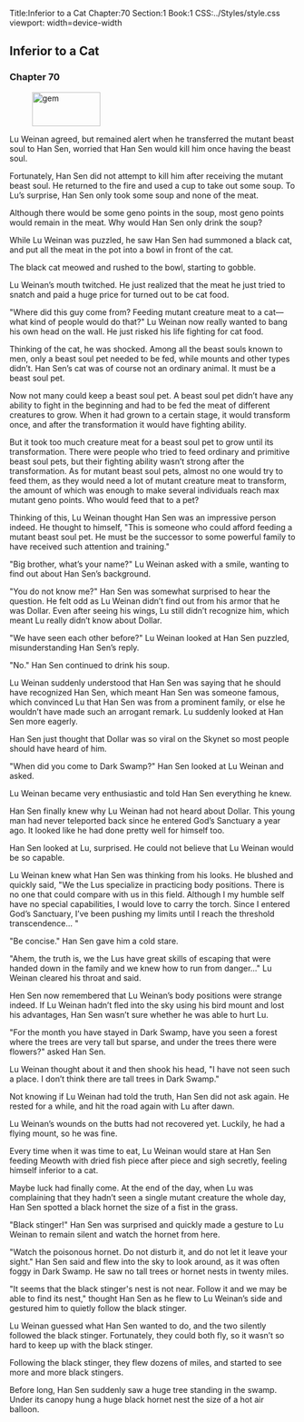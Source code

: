 Title:Inferior to a Cat 
Chapter:70 
Section:1 
Book:1 
CSS:../Styles/style.css 
viewport: width=device-width
  
## Inferior to a Cat
### Chapter 70 
<figure>
	<img src="../Images/gem.gif" alt="gem" id="gem" width="120" height="60" />
</figure>
  

  
  Lu Weinan agreed, but remained alert when he transferred the mutant beast soul to Han Sen, worried that Han Sen would kill him once having the beast soul.

Fortunately, Han Sen did not attempt to kill him after receiving the mutant beast soul. He returned to the fire and used a cup to take out some soup. To Lu’s surprise, Han Sen only took some soup and none of the meat.

Although there would be some geno points in the soup, most geno points would remain in the meat. Why would Han Sen only drink the soup?

While Lu Weinan was puzzled, he saw Han Sen had summoned a black cat, and put all the meat in the pot into a bowl in front of the cat.

The black cat meowed and rushed to the bowl, starting to gobble.

Lu Weinan’s mouth twitched. He just realized that the meat he just tried to snatch and paid a huge price for turned out to be cat food.

"Where did this guy come from? Feeding mutant creature meat to a cat—what kind of people would do that?" Lu Weinan now really wanted to bang his own head on the wall. He just risked his life fighting for cat food.

Thinking of the cat, he was shocked. Among all the beast souls known to men, only a beast soul pet needed to be fed, while mounts and other types didn’t. Han Sen’s cat was of course not an ordinary animal. It must be a beast soul pet.

Now not many could keep a beast soul pet. A beast soul pet didn’t have any ability to fight in the beginning and had to be fed the meat of different creatures to grow. When it had grown to a certain stage, it would transform once, and after the transformation it would have fighting ability.

But it took too much creature meat for a beast soul pet to grow until its transformation. There were people who tried to feed ordinary and primitive beast soul pets, but their fighting ability wasn’t strong after the transformation. As for mutant beast soul pets, almost no one would try to feed them, as they would need a lot of mutant creature meat to transform, the amount of which was enough to make several individuals reach max mutant geno points. Who would feed that to a pet?

Thinking of this, Lu Weinan thought Han Sen was an impressive person indeed. He thought to himself, "This is someone who could afford feeding a mutant beast soul pet. He must be the successor to some powerful family to have received such attention and training."

"Big brother, what’s your name?" Lu Weinan asked with a smile, wanting to find out about Han Sen’s background.

"You do not know me?" Han Sen was somewhat surprised to hear the question. He felt odd as Lu Weinan didn’t find out from his armor that he was Dollar. Even after seeing his wings, Lu still didn’t recognize him, which meant Lu really didn’t know about Dollar.

"We have seen each other before?" Lu Weinan looked at Han Sen puzzled, misunderstanding Han Sen’s reply.

"No." Han Sen continued to drink his soup.

Lu Weinan suddenly understood that Han Sen was saying that he should have recognized Han Sen, which meant Han Sen was someone famous, which convinced Lu that Han Sen was from a prominent family, or else he wouldn’t have made such an arrogant remark. Lu suddenly looked at Han Sen more eagerly.

Han Sen just thought that Dollar was so viral on the Skynet so most people should have heard of him.

"When did you come to Dark Swamp?" Han Sen looked at Lu Weinan and asked.

Lu Weinan became very enthusiastic and told Han Sen everything he knew.

Han Sen finally knew why Lu Weinan had not heard about Dollar. This young man had never teleported back since he entered God’s Sanctuary a year ago. It looked like he had done pretty well for himself too.

Han Sen looked at Lu, surprised. He could not believe that Lu Weinan would be so capable.

Lu Weinan knew what Han Sen was thinking from his looks. He blushed and quickly said, "We the Lus specialize in practicing body positions. There is no one that could compare with us in this field. Although I my humble self have no special capabilities, I would love to carry the torch. Since I entered God’s Sanctuary, I’ve been pushing my limits until I reach the threshold transcendence... "

"Be concise." Han Sen gave him a cold stare.

"Ahem, the truth is, we the Lus have great skills of escaping that were handed down in the family and we knew how to run from danger..." Lu Weinan cleared his throat and said.

Hen Sen now remembered that Lu Weinan’s body positions were strange indeed. If Lu Weinan hadn’t fled into the sky using his bird mount and lost his advantages, Han Sen wasn’t sure whether he was able to hurt Lu.

"For the month you have stayed in Dark Swamp, have you seen a forest where the trees are very tall but sparse, and under the trees there were flowers?" asked Han Sen.

Lu Weinan thought about it and then shook his head, "I have not seen such a place. I don’t think there are tall trees in Dark Swamp."

Not knowing if Lu Weinan had told the truth, Han Sen did not ask again. He rested for a while, and hit the road again with Lu after dawn.

Lu Weinan’s wounds on the butts had not recovered yet. Luckily, he had a flying mount, so he was fine.

Every time when it was time to eat, Lu Weinan would stare at Han Sen feeding Meowth with dried fish piece after piece and sigh secretly, feeling himself inferior to a cat.

Maybe luck had finally come. At the end of the day, when Lu was complaining that they hadn’t seen a single mutant creature the whole day, Han Sen spotted a black hornet the size of a fist in the grass.

"Black stinger!" Han Sen was surprised and quickly made a gesture to Lu Weinan to remain silent and watch the hornet from here.

"Watch the poisonous hornet. Do not disturb it, and do not let it leave your sight." Han Sen said and flew into the sky to look around, as it was often foggy in Dark Swamp. He saw no tall trees or hornet nests in twenty miles.

"It seems that the black stinger's nest is not near. Follow it and we may be able to find its nest," thought Han Sen as he flew to Lu Weinan’s side and gestured him to quietly follow the black stinger.

Lu Weinan guessed what Han Sen wanted to do, and the two silently followed the black stinger. Fortunately, they could both fly, so it wasn’t so hard to keep up with the black stinger.

Following the black stinger, they flew dozens of miles, and started to see more and more black stingers.

Before long, Han Sen suddenly saw a huge tree standing in the swamp. Under its canopy hung a huge black hornet nest the size of a hot air balloon.
